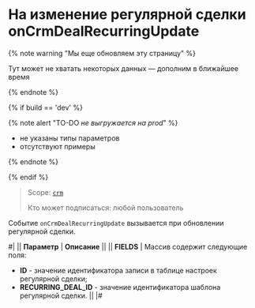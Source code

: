 # На изменение регулярной сделки onCrmDealRecurringUpdate

{% note warning "Мы еще обновляем эту страницу" %}

Тут может не хватать некоторых данных — дополним в ближайшее время

{% endnote %}

{% if build == 'dev' %}

{% note alert "TO-DO _не выгружается на prod_" %}

- не указаны типы параметров
- отсутствуют примеры

{% endnote %}

{% endif %}

> Scope: [`crm`](../../../scopes/permissions.md)
>
> Кто может подписаться: любой пользователь

Событие `onCrmDealRecurringUpdate` вызывается при обновлении регулярной сделки.

#|
|| **Параметр** | **Описание** ||
|| **FIELDS** | Массив содержит следующие поля: 
- **ID** - значение идентификатора записи в таблице настроек регулярной сделки; 
- **RECURRING_DEAL_ID** - значение идентификатора шаблона регулярной сделки. ||
|#